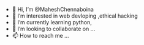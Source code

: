 - 👋 Hi, I’m @MaheshChennaboina
- 👀 I’m interested in web devloping ,ethical hacking
- 🌱 I’m currently learning python,
- 💞️ I’m looking to collaborate on ...
- 📫 How to reach me ...

<!---
MaheshChennaboina/MaheshChennaboina is a ✨ special ✨ repository because its `README.md` (this file) appears on your GitHub profile.
You can click the Preview link to take a look at your changes.
--->
